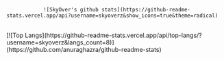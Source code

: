                 ![SkyOver's github stats](https://github-readme-stats.vercel.app/api?username=skyoverz&show_icons=true&theme=radical)
<br>
[![Top Langs](https://github-readme-stats.vercel.app/api/top-langs/?username=skyoverz&langs_count=8)](https://github.com/anuraghazra/github-readme-stats)
